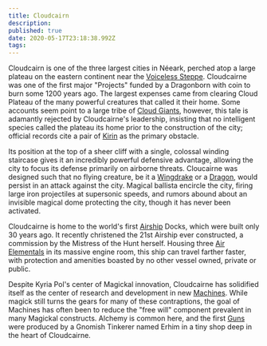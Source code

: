 ```yaml
---
title: Cloudcairn
description: 
published: true
date: 2020-05-17T23:18:38.992Z
tags: 
---
```


Cloudcairn is one of the three largest cities in Néeark, perched atop a large plateau on the eastern continent near the [Voiceless Steppe](/locations/voiceless-steppe). Cloudcairne was one of the first major "Projects" funded by a Dragonborn with coin to burn some 1200 years ago. The largest expenses came from clearing Cloud Plateau of the many powerful creatures that called it their home. Some accounts seem point to a large tribe of [Cloud Giants](/creatures/cloud-giant), however, this tale is adamantly rejected by Cloudcairne's leadership, insisting that no intelligent species called the plateau its home prior to the construction of the city; official records cite a pair of [Kirin](/creatures/kirin) as the primary obstacle.

Its position at the top of a sheer cliff with a single, colossal winding staircase gives it an incredibly powerful defensive advantage, allowing the city to focus its defense primarily on airborne threats. Cloucairne was designed such that no flying creature, be it a [Wingdrake](/creatures/wingdrake) or a [Dragon](/creatures/dragon), would persist in an attack against the city. Magical ballista encircle the city, firing large iron projectiles at supersonic speeds, and rumors abound about an invisible magical dome protecting the city, though it has never been activated.

Cloudcairne is home to the world's first [Airship](/artifacts/airship) Docks, which were built only 30 years ago. It recently christened the 21st Airship ever constructed, a commission by the Mistress of the Hunt herself. Housing three [Air Elementals](/creatures/air-elemental) in its massive engine room, this ship can travel farther faster, with protection and amenities boasted by no other vessel owned, private or public.

Despite Kyria Pol's center of Magickal innovation, Cloudcairne has solidified itself as the center of research and development in new [Machines](/artifacts/machines). While magick still turns the gears for many of these contraptions, the goal of Machines has often been to reduce the "free will" component prevalent in many Magickal constructs. Alchemy is common here, and the first [Guns](/artifacts/weapons/firearm) were produced by a Gnomish Tinkerer named Erhim in a tiny shop deep in the heart of Cloudcairne.